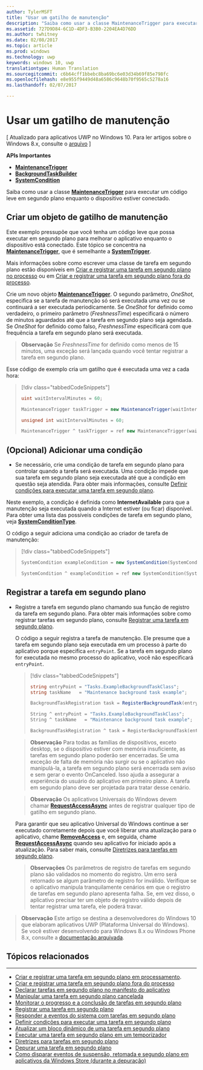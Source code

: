 ```yaml
---
author: TylerMSFT
title: "Usar um gatilho de manutenção"
description: "Saiba como usar a classe MaintenanceTrigger para executar um código leve em segundo plano enquanto o dispositivo estiver conectado."
ms.assetid: 727D9D84-6C1D-4DF3-B3B0-2204EA4D76DD
ms.author: twhitney
ms.date: 02/08/2017
ms.topic: article
ms.prod: windows
ms.technology: uwp
keywords: windows 10, uwp
translationtype: Human Translation
ms.sourcegitcommit: c6b64cff1bbebc8ba69bc6e03d34b69f85e798fc
ms.openlocfilehash: e8e955f9449d48a6586c9648b70f9565c5278a16
ms.lasthandoff: 02/07/2017

---
```


# <a name="use-a-maintenance-trigger"></a>Usar um gatilho de manutenção

\[ Atualizado para aplicativos UWP no Windows 10. Para ler artigos sobre o Windows 8.x, consulte o [arquivo](http://go.microsoft.com/fwlink/p/?linkid=619132) \]

**APIs Importantes**

-   [**MaintenanceTrigger**](https://msdn.microsoft.com/library/windows/apps/hh700517)
-   [**BackgroundTaskBuilder**](https://msdn.microsoft.com/library/windows/apps/br224768)
-   [**SystemCondition**](https://msdn.microsoft.com/library/windows/apps/br224834)

Saiba como usar a classe [**MaintenanceTrigger**](https://msdn.microsoft.com/library/windows/apps/hh700517) para executar um código leve em segundo plano enquanto o dispositivo estiver conectado.

## <a name="create-a-maintenance-trigger-object"></a>Criar um objeto de gatilho de manutenção

Este exemplo pressupõe que você tenha um código leve que possa executar em segundo plano para melhorar o aplicativo enquanto o dispositivo está conectado. Este tópico se concentra na [**MaintenanceTrigger**](https://msdn.microsoft.com/library/windows/apps/hh700517), que é semelhante a [**SystemTrigger**](https://msdn.microsoft.com/library/windows/apps/br224839).

Mais informações sobre como escrever uma classe de tarefa em segundo plano estão disponíveis em [Criar e registrar uma tarefa em segundo plano no processo](create-and-register-an-inproc-background-task.md) ou em [Criar e registrar uma tarefa em segundo plano fora do processo](create-and-register-a-background-task.md).

Crie um novo objeto [**MaintenanceTrigger**](https://msdn.microsoft.com/library/windows/apps/br224843). O segundo parâmetro, *OneShot*, especifica se a tarefa de manutenção só será executada uma vez ou se continuará a ser executada periodicamente. Se *OneShot* for definido como verdadeiro, o primeiro parâmetro (*FreshnessTime*) especificará o número de minutos aguardados até que a tarefa em segundo plano seja agendada. Se *OneShot* for definido como falso, *FreshnessTime* especificará com que frequência a tarefa em segundo plano será executada.

> **Observação**  Se *FreshnessTime* for definido como menos de 15 minutos, uma exceção será lançada quando você tentar registrar a tarefa em segundo plano.

Esse código de exemplo cria um gatilho que é executada uma vez a cada hora:

> [!div class="tabbedCodeSnippets"]
> ```cs
> uint waitIntervalMinutes = 60;
>
> MaintenanceTrigger taskTrigger = new MaintenanceTrigger(waitIntervalMinutes, false);
> ```
> ```cpp
> unsigned int waitIntervalMinutes = 60;
>
> MaintenanceTrigger ^ taskTrigger = ref new MaintenanceTrigger(waitIntervalMinutes, false);
> ```

## <a name="optional-add-a-condition"></a>(Opcional) Adicionar uma condição

-   Se necessário, crie uma condição de tarefa em segundo plano para controlar quando a tarefa será executada. Uma condição impede que sua tarefa em segundo plano seja executada até que a condição em questão seja atendida. Para obter mais informações, consulte [Definir condições para executar uma tarefa em segundo plano](set-conditions-for-running-a-background-task.md).

Neste exemplo, a condição é definida como **InternetAvailable** para que a manutenção seja executada quando a Internet estiver (ou ficar) disponível. Para obter uma lista das possíveis condições de tarefa em segundo plano, veja [**SystemConditionType**](https://msdn.microsoft.com/library/windows/apps/br224835).

O código a seguir adiciona uma condição ao criador de tarefa de manutenção:

> [!div class="tabbedCodeSnippets"]
> ```cs
> SystemCondition exampleCondition = new SystemCondition(SystemConditionType.InternetAvailable);
> ```
> ```cpp
> SystemCondition ^ exampleCondition = ref new SystemCondition(SystemConditionType::InternetAvailable);
> ```

## <a name="register-the-background-task"></a>Registrar a tarefa em segundo plano

-   Registre a tarefa em segundo plano chamando sua função de registro da tarefa em segundo plano. Para obter mais informações sobre como registrar tarefas em segundo plano, consulte [Registrar uma tarefa em segundo plano](register-a-background-task.md).

    O código a seguir registra a tarefa de manutenção. Ele presume que a tarefa em segundo plano seja executada em um processo à parte do aplicativo porque especifica `entryPoint`. Se a tarefa em segundo plano for executada no mesmo processo do aplicativo, você não especificará `entryPoint`.

    > [!div class="tabbedCodeSnippets"]
    > ```cs
    > string entryPoint = "Tasks.ExampleBackgroundTaskClass";
    > string taskName   = "Maintenance background task example";
    >
    > BackgroundTaskRegistration task = RegisterBackgroundTask(entryPoint, taskName, taskTrigger, exampleCondition);
    > ```
    > ```cpp
    > String ^ entryPoint = "Tasks.ExampleBackgroundTaskClass";
    > String ^ taskName   = "Maintenance background task example";
    >
    > BackgroundTaskRegistration ^ task = RegisterBackgroundTask(entryPoint, taskName, taskTrigger, exampleCondition);
    > ```

    > **Observação**  Para todas as famílias de dispositivos, exceto desktop, se o dispositivo estiver com memória insuficiente, as tarefas em segundo plano poderão ser encerradas. Se uma exceção de falta de memória não surgir ou se o aplicativo não manipulá-la, a tarefa em segundo plano será encerrada sem aviso e sem gerar o evento OnCanceled. Isso ajuda a assegurar a experiência do usuário do aplicativo em primeiro plano. A tarefa em segundo plano deve ser projetada para tratar desse cenário.

    > **Observação**  Os aplicativos Universais do Windows devem chamar [**RequestAccessAsync**](https://msdn.microsoft.com/library/windows/apps/hh700485) antes de registrar qualquer tipo de gatilho em segundo plano.

    Para garantir que seu aplicativo Universal do Windows continue a ser executado corretamente depois que você liberar uma atualização para o aplicativo, chame [**RemoveAccess**](https://msdn.microsoft.com/library/windows/apps/hh700471) e, em seguida, chame [**RequestAccessAsync**](https://msdn.microsoft.com/library/windows/apps/hh700485) quando seu aplicativo for iniciado após a atualização. Para saber mais, consulte [Diretrizes para tarefas em segundo plano](guidelines-for-background-tasks.md).

    > **Observações**  Os parâmetros de registro de tarefas em segundo plano são validados no momento do registro. Um erro será retornado se algum parâmetro de registro for inválido. Verifique se o aplicativo manipula tranquilamente cenários em que o registro de tarefas em segundo plano apresenta falha. Se, em vez disso, o aplicativo precisar ter um objeto de registro válido depois de tentar registrar uma tarefa, ele poderá travar.


> **Observação**  Este artigo se destina a desenvolvedores do Windows 10 que elaboram aplicativos UWP (Plataforma Universal do Windows). Se você estiver desenvolvendo para Windows 8.x ou Windows Phone 8.x, consulte a [documentação arquivada](http://go.microsoft.com/fwlink/p/?linkid=619132).

## <a name="related-topics"></a>Tópicos relacionados

****

* [Criar e registrar uma tarefa em segundo plano em processamento](create-and-register-an-inproc-background-task.md).
* [Criar e registrar uma tarefa em segundo plano fora do processo](create-and-register-a-background-task.md)
* [Declarar tarefas em segundo plano no manifesto do aplicativo](declare-background-tasks-in-the-application-manifest.md)
* [Manipular uma tarefa em segundo plano cancelada](handle-a-cancelled-background-task.md)
* [Monitorar o progresso e a conclusão de tarefas em segundo plano](monitor-background-task-progress-and-completion.md)
* [Registrar uma tarefa em segundo plano](register-a-background-task.md)
* [Responder a eventos do sistema com tarefas em segundo plano](respond-to-system-events-with-background-tasks.md)
* [Definir condições para executar uma tarefa em segundo plano](set-conditions-for-running-a-background-task.md)
* [Atualizar um bloco dinâmico de uma tarefa em segundo plano](update-a-live-tile-from-a-background-task.md)
* [Executar uma tarefa em segundo plano em um temporizador](run-a-background-task-on-a-timer-.md)
* [Diretrizes para tarefas em segundo plano](guidelines-for-background-tasks.md)
* [Depurar uma tarefa em segundo plano](debug-a-background-task.md)
* [Como disparar eventos de suspensão, retomada e segundo plano em aplicativos da Windows Store (durante a depuração)](http://go.microsoft.com/fwlink/p/?linkid=254345)


